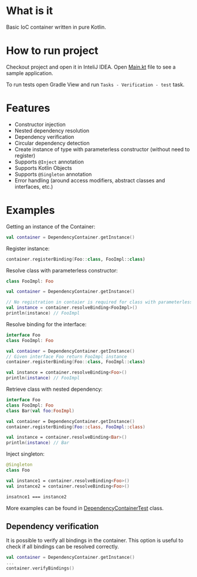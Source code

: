 # What is it

Basic IoC container written in pure Kotlin.

# How to run project

Checkout project and open it in InteliJ IDEA. Open [Main.kt](src/main/kotlin/Main.kt) file to see a sample application.

To run tests open Gradle View and run `Tasks - Verification - test` task.

# Features

- Constructor injection
- Nested dependency resolution
- Dependency verification
- Circular dependency detection
- Create instance of type with parameterless constructor (without need to register)
- Supports `@Inject` annotation
- Supports Kotlin Objects
- Supports `@Singleton` annotation
- Error handling (around access modifiers, abstract classes and interfaces, etc.)  

# Examples

Getting an instance of the Container:

```kotlin
val container = DependencyContainer.getInstance()
```

Register instance:

```kotlin
container.registerBinding(Foo::class, FooImpl::class)
```

Resolve class with parameterless constructor:

```kotlin
class FooImpl: Foo

val container = DependencyContainer.getInstance()

// No registration in contaier is required for class with parameterless constructor
val instance = container.resolveBinding<FooImpl>()
println(instance) // FooImpl
```

Resolve binding for the interface:

```kotlin
interface Foo
class FooImpl: Foo

val container = DependencyContainer.getInstance()
// Given interface Foo return FooImpl instance
container.registerBinding(Foo::class, FooImpl::class)

val instance = container.resolveBinding<Foo>()
println(instance) // FooImpl
```

Retrieve class with nested dependency:

```kotlin
interface Foo
class FooImpl: Foo
class Bar(val foo:FooImpl)

val container = DependencyContainer.getInstance()
container.registerBinding(Foo::class, FooImpl::class)

val instance = container.resolveBinding<Bar>()
println(instance) // Bar
```

Inject singleton:

```kotlin
@Singleton
class Foo

val instance1 = container.resolveBinding<Foo>()
val instance2 = container.resolveBinding<Foo>()

insatnce1 === instance2
```

More examples can be found in [DependencyContainerTest](src/test/kotlin/DependencyContainerTest.kt) class.

## Dependency verification

It is possible to verify all bindings in the container. This option is useful to check if all bindings can be resolved 
correctly.

```kotlin
val container = DependencyContainer.getInstance()
...
container.verifyBindings()

```


